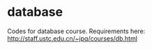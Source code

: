 # database
Codes for database course.
Requirements here: http://staff.ustc.edu.cn/~jpq/courses/db.html

